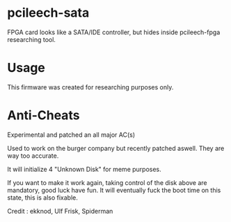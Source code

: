 # pcileech-sata
FPGA card looks like a SATA/IDE controller, but hides inside pcileech-fpga researching tool.

# Usage
This firmware was created for researching purposes only.  

# Anti-Cheats

Experimental and patched an all major AC(s)

Used to work on the burger company but recently patched aswell. They are way too accurate.

It will initialize 4 "Unknown Disk" for meme purposes.

If you want to make it work again, taking control of the disk above are mandatory, good luck have fun.
It will eventually fuck the boot time on this state, this is also fixable.

Credit : ekknod, Ulf Frisk, Spiderman
